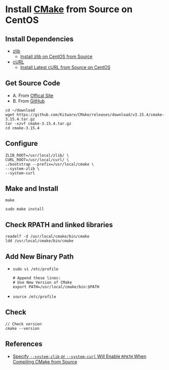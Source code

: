 # Install [CMake](https://cmake.org/) from Source on CentOS

## Install Dependencies
* [zlib](https://www.zlib.net/)
  * [Install zlib on CentOS from Source](https://github.com/northbright/Notes/blob/master/zlib/install-zlib-on-centos-from-source.md)
* [cURL](https://curl.haxx.se/) 
  * [Install Latest cURL from Source on CentOS](https://github.com/northbright/Notes/blob/master/curl/install-latest-curl-from-source-on-centos.md)

## Get Source Code
* A. From [Offical Site](https://cmake.org/download/)
* B. From [GitHub](https://github.com/Kitware/CMake/releases)

```
cd ~/download
wget https://github.com/Kitware/CMake/releases/download/v3.15.4/cmake-3.15.4.tar.gz
tar -xzvf cmake-3.15.4.tar.gz
cd cmake-3.15.4
```

## Configure
```
ZLIB_ROOT=/usr/local/zlib/ \
CURL_ROOT=/usr/local/curl/ \
./bootstrap --prefix=/usr/local/cmake \
--system-zlib \
--system-curl
```

## Make and Install
```
make

sudo make install
```

## Check RPATH and linked libraries
```
readelf -d /usr/local/cmake/bin/cmake
ldd /usr/local/cmake/bin/cmake
```

## Add New Binary Path
* `sudo vi /etc/profile`

      # Append these lines:
      # Use New Version of CMake
      export PATH=/usr/local/cmake/bin:$PATH

* `source /etc/profile`


## Check
```
// Check version
cmake --version
```

## References
* [Specify `--system-zlib` or `--system-curl` Will Enable `RPATH` When Compiling CMake from Source](specify-system-zlib-or-curl-will-enable-rpath-when-build-cmake-from-source.md)

